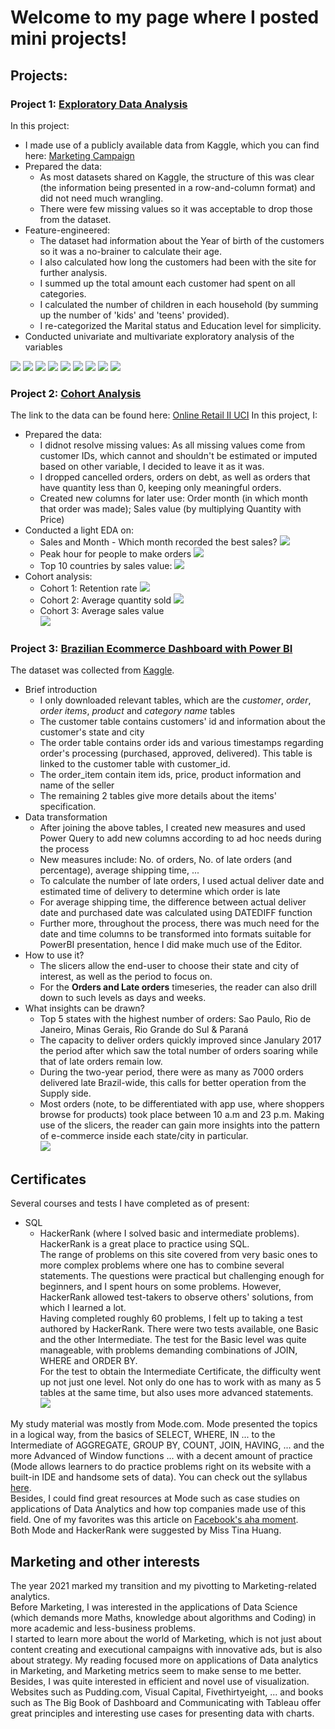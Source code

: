 # Welcome to my page where I posted mini projects!

## Projects:
### Project 1: [Exploratory Data Analysis](https://github.com/huongha2801/EDA_2)
In this project:
* I made use of a publicly available data from Kaggle, which you can find here: [Marketing Campaign](https://www.kaggle.com/datasets/rodsaldanha/arketing-campaign)
* Prepared the data: 
  *  As most datasets shared on Kaggle, the structure of this was clear (the information being presented in a row-and-column format) and did not need much wrangling.
  *  There were few missing values so it was acceptable to drop those from the dataset. 
* Feature-engineered:
  * The dataset had information about the Year of birth of the customers so it was a no-brainer to calculate their age.
  * I also calculated how long the customers had been with the site for further analysis.
  * I summed up the total amount each customer had spent on all categories.
  * I calculated the number of children in each household (by summing up the number of 'kids' and 'teens' provided).
  * I re-categorized the Marital status and Education level for simplicity.
* Conducted univariate and multivariate exploratory analysis of the variables

![](/blob/main/images/Age_distribution.png)
![](/images/Age_distribution.png)
![](/images/Income_distribution.png)
![](/images/Total_spending.png)
![](/images/Sales_value.png)
![](/images/Spending_an_0Education.png)
![](/images/Spending_and_No._of_children.png)
![](/images/Total_spending.png)
![](/images/Spending_and_Offers.png)

### Project 2: [Cohort Analysis](https://github.com/huongha2801/CohortAnalysis_OnlineRetail_ii)
The link to the data can be found here: [Online Retail II UCI](https://www.kaggle.com/datasets/mashlyn/online-retail-ii-uci)
In this project, I:
* Prepared the data:
  * I didnot resolve missing values: As all missing values come from customer IDs, which cannot and shouldn't be estimated or imputed based on other variable, I decided to leave it as it was.
  * I dropped cancelled orders, orders on debt, as well as orders that have quantity less than 0, keeping only meaningful orders.
  * Created new columns for later use: Order month (in which month that order was made); Sales value (by multiplying Quantity with Price) 
* Conducted a light EDA on: 
  * Sales and Month - Which month recorded the best sales?
![](/images/cohort_monthsales.png)
  * Peak hour for people to make orders
![](/images/cohort_hoursales.png)
  * Top 10 countries by sales value:
![](/images/cohort_top10.JPG)
* Cohort analysis:
  * Cohort 1: Retention rate
![](/images/cohort_retentionrate.png)
  * Cohort 2: Average quantity sold
![](/images/cohort_average_quantity_sold.png)
  * Cohort 3: Average sales value
</br>![](/images/cohort_average_sales_by_month.png)

### Project 3: [Brazilian Ecommerce Dashboard with Power BI](https://github.com/huongha2801/powerbi_brazilian_ecommerce)
The dataset was collected from [Kaggle](https://www.kaggle.com/olistbr/brazilian-ecommerce).
* Brief introduction
  * I only downloaded relevant tables, which are the *customer*, *order*, *order items*, *product* and *category name* tables
  * The customer table contains customers' id and information about the customer's state and city
  * The order table contains order ids and various timestamps regarding order's processing (purchased, approved, delivered). This table is linked to the customer table with customer_id.
  * The order_item contain item ids, price, product information and name of the seller
  * The remaining 2 tables give more details about the items' specification.
* Data transformation
  * After joining the above tables, I created new measures and used Power Query to add new columns according to ad hoc needs during the process <br/>
  * New measures include: No. of orders, No. of late orders (and percentage), average shipping time, ... <br/>
  * To calculate the number of late orders, I used actual deliver date and estimated time of delivery to determine which order is late <br/>
  * For average shipping time, the difference between actual deliver date and purchased date was calculated using DATEDIFF function <br/>
  * Further more, throughout the process, there was much need for the date and time columns to be transformed into formats suitable for PowerBI presentation, hence I did make much use of the Editor.  
* How to use it?
  * The slicers allow the end-user to choose their state and city of interest, as well as the period to focus on. <br/>
  * For the <strong>Orders and Late orders</strong> timeseries, the reader can also drill down to such levels as days and weeks.
* What insights can be drawn?
  * Top 5 states with the highest number of orders: Sao Paulo, Rio de Janeiro, Minas Gerais, Rio Grande do Sul & Paraná
  * The capacity to deliver orders quickly improved since Janulary 2017 the period after which saw the total number of orders soaring while that of late orders remain low.
  * During the two-year period, there were as many as 7000 orders delivered late Brazil-wide, this calls for better operation from the Supply side.
  * Most orders (note, to be differentiated with app use, where shoppers browse for products) took place between 10 a.m and 23 p.m.
Making use of the slicers, the reader can gain more insights into the pattern of e-commerce inside each state/city in particular. <br/>
![](/images/Dashboard.JPG)

## Certificates
Several courses and tests I have completed as of present:
* SQL 
  * HackerRank (where I solved basic and intermediate problems).
HackerRank is a great place to practice using SQL. <br>
The range of problems on this site covered from very basic ones to more complex problems where one has to combine several statements. The questions were practical but challenging enough for beginners, and I spent hours on some problems. However, HackerRank allowed test-takers to observe others' solutions, from which I learned a lot.<br>
Having completed roughly 60 problems, I felt up to taking a test authored by HackerRank. There were two tests available, one Basic and the other Intermediate. The test for the Basic level was quite manageable, with problems demanding combinations of JOIN, WHERE and ORDER BY. <br>
For the test to obtain the Intermediate Certificate, the difficulty went up not just one level. Not only do one has to work with as many as 5 tables at the same time, but also uses more advanced statements.<br>
![](/images/Hackerrank_Intermediate_Cert.png)

My study material was mostly from Mode.com. Mode presented the topics in a logical way, from the basics of SELECT, WHERE, IN ... to the Intermediate of AGGREGATE, GROUP BY, COUNT, JOIN, HAVING, ... and the more Advanced of Window functions ... with a decent amount of practice (Mode allows learners to do practice problems right on its website with a built-in IDE and handsome sets of data). You can check out the syllabus [here](https://mode.com/sql-tutorial/).<br>
Besides, I could find great resources at Mode such as case studies on applications of Data Analytics and how top companies made use of this field. One of my favorites was this article on [Facebook's aha moment](https://mode.com/blog/facebook-aha-moment-simpler-than-you-think/).<br>
Both Mode and HackerRank were suggested by Miss Tina Huang.

## Marketing and other interests
The year 2021 marked my transition and my pivotting to Marketing-related analytics. <br>
Before Marketing, I was interested in the applications of Data Science (which demands more Maths, knowledge about algorithms and Coding) in more academic and less-business problems. <br>
I started to learn more about the world of Marketing, which is not just about content creating and executional campaigns with innovative ads, but is also about strategy. My reading focused more on applications of Data analytics in Marketing, and Marketing metrics seem to make sense to me better. <br>
Besides, I was quite interested in efficient and novel use of visualization. Websites such as Pudding.com, Visual Capital, Fivethirtyeight, ... and books such as The Big Book of Dashboard and Communicating with Tableau offer great principles and interesting use cases for presenting data with charts. 

